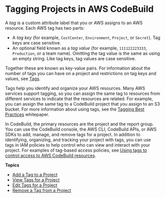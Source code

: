# Tagging Projects in AWS CodeBuild<a name="how-to-tag-project"></a>

A *tag* is a custom attribute label that you or AWS assigns to an AWS resource\. Each AWS tag has two parts:
+ A *tag key* \(for example, `CostCenter`, `Environment`, `Project`, or `Secret`\)\. Tag keys are case sensitive\.
+ An optional field known as a *tag value* \(for example, `111122223333`, `Production`, or a team name\)\. Omitting the tag value is the same as using an empty string\. Like tag keys, tag values are case sensitive\.

Together these are known as key\-value pairs\. For information about the number of tags you can have on a project and restrictions on tag keys and values, see [Tags](limits.md#tag-limits)\.

Tags help you identify and organize your AWS resources\. Many AWS services support tagging, so you can assign the same tag to resources from different services to indicate that the resources are related\. For example, you can assign the same tag to a CodeBuild project that you assign to an S3 bucket\. For more information about using tags, see the [Tagging Best Practices](https://d1.awsstatic.com/whitepapers/aws-tagging-best-practices.pdf) whitepaper\. 

In CodeBuild, the primary resources are the project and the report group\. You can use the CodeBuild console, the AWS CLI, CodeBuild APIs, or AWS SDKs to add, manage, and remove tags for a project\. In addition to identifying, organizing, and tracking your project with tags, you can use tags in IAM policies to help control who can view and interact with your project\. For examples of tag\-based access policies, see [Using tags to control access to AWS CodeBuild resources](auth-and-access-control-using-tags.md)\.

**Topics**
+ [Add a Tag to a Project](how-to-tag-project-add.md)
+ [View Tags for a Project](how-to-tag-project-list.md)
+ [Edit Tags for a Project](how-to-tag-project-update.md)
+ [Remove a Tag from a Project](how-to-tag-project-delete.md)